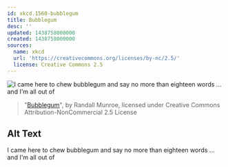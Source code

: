 ```yaml
---
id: xkcd.1560-bubblegum
title: Bubblegum
desc: ''
updated: 1438758000000
created: 1438758000000
sources:
  name: xkcd
  url: 'https://creativecommons.org/licenses/by-nc/2.5/'
  license: Creative Commons 2.5
---
```

![I came here to chew bubblegum and say no more than eighteen words ... and I'm all out of](https://imgs.xkcd.com/comics/bubblegum.png)
> "[Bubblegum](https://xkcd.com/1560/)", by Randall Munroe, licensed under Creative Commons Attribution-NonCommercial 2.5 License

## Alt Text
I came here to chew bubblegum and say no more than eighteen words ... and I'm all out of
